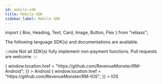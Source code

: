 ```yaml
---
id: mobile-sdk
title: Mobile SDK
sidebar_label: Mobile SDK
---
```


import { Box, Heading, Text, Card, Image, Button, Flex } from "rebass";

The following language SDK(s) and documentations are available.

:::note
Not all SDK(s) fully implement non-payment functions. Pull requests are welcome.
:::

<Flex marginTop="20px">
  <Box
    width={1 / 3}
    marginRight="20px"
    px={3}
    sx={{
      cursor:"pointer",
      p: 1,
      borderRadius: 2,
      border: "0.5px solid",
      borderColor: "#e3e8ee",
      transition: "width 0.1s",
      ":hover": {
        boxShadow: "0 0 16px rgba(0, 0, 0, .25)",
        width:"300px",
      },
    }}
      onClick={() => {
      window.location.href = "https://github.com/RevenueMonster/RM-Android";
    }}
    >
    <Text p={1} color="background" bg="primary" textAlign="center" fontWeight="700" >
     Android
    </Text>
  </Box>
    <Box
    width={1 / 3}
    marginRight="20px"
    px={3}
    sx={{
      cursor:"pointer",
      p: 1,
      borderRadius: 2,
      border: "0.5px solid",
      borderColor: "#e3e8ee",
      transition: "width 0.1s",
      ":hover": {
        boxShadow: "0 0 16px rgba(0, 0, 0, .25)",
        width:"300px",
      },
    }}
    onClick={() => {
    window.location.href = "https://github.com/RevenueMonster/RM-IOS";
    }}
    >
    <Text p={1} color="background" bg="primary" textAlign="center" fontWeight="700" >
     IOS
    </Text>
  </Box>
</Flex>
